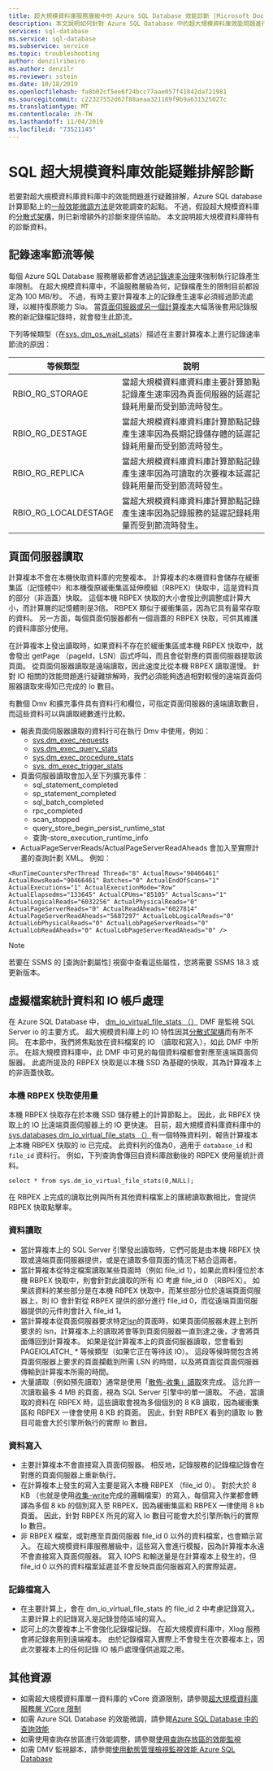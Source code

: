 ```yaml
---
title: 超大規模資料庫服務層級中的 Azure SQL Database 效能診斷 |Microsoft Docs
description: 本文說明如何針對 Azure SQL Database 中的超大規模資料庫效能問題進行疑難排解。
services: sql-database
ms.service: sql-database
ms.subservice: service
ms.topic: troubleshooting
author: denzilribeiro
ms.author: denzilr
ms.reviewer: sstein
ms.date: 10/18/2019
ms.openlocfilehash: fa8b02cf5ee6f24bcc77aae057f41842da721981
ms.sourcegitcommit: c22327552d62f88aeaa321189f9b9a631525027c
ms.translationtype: MT
ms.contentlocale: zh-TW
ms.lasthandoff: 11/04/2019
ms.locfileid: "73521145"
---
```

# <a name="sql-hyperscale-performance-troubleshooting-diagnostics"></a>SQL 超大規模資料庫效能疑難排解診斷


若要對超大規模資料庫資料庫中的效能問題進行疑難排解，Azure SQL database 計算節點上的[一般效能微調方法](sql-database-monitor-tune-overview.md)是效能調查的起點。 不過，假設超大規模資料庫的[分散式架構](sql-database-service-tier-hyperscale.md#distributed-functions-architecture)，則已新增額外的診斷來提供協助。 本文說明超大規模資料庫特有的診斷資料。


## <a name="log-rate-throttling-waits"></a>記錄速率節流等候


每個 Azure SQL Database 服務層級都會透過[記錄速率治理](sql-database-resource-limits-database-server.md#transaction-log-rate-governance)來強制執行記錄產生率限制。 在超大規模資料庫中，不論服務層級為何，記錄檔產生的限制目前都設定為 100 MB/秒。 不過，有時主要計算複本上的記錄產生速率必須經過節流處理，以維持復原能力 Sla。 當[頁面伺服器或另一個計算複本](sql-database-service-tier-hyperscale.md#distributed-functions-architecture)大幅落後套用記錄服務的新記錄檔記錄時，就會發生此節流。

下列等候類型（在[sys. dm_os_wait_stats](/sql/relational-databases/system-dynamic-management-views/sys-dm-os-wait-stats-transact-sql/)）描述在主要計算複本上進行記錄速率節流的原因：

|等候類型    |說明                         |
|-------------          |------------------------------------|
|RBIO_RG_STORAGE        | 當超大規模資料庫資料庫主要計算節點記錄產生速率因為頁面伺服器的延遲記錄耗用量而受到節流時發生。         |
|RBIO_RG_DESTAGE        | 當超大規模資料庫資料庫計算節點記錄產生速率因為長期記錄儲存體的延遲記錄耗用量而受到節流時發生。         |
|RBIO_RG_REPLICA        | 當超大規模資料庫資料庫計算節點記錄產生速率因為可讀取的次要複本延遲記錄耗用量而受到節流時發生。         |
|RBIO_RG_LOCALDESTAGE   | 當超大規模資料庫資料庫計算節點記錄產生速率因為記錄服務的延遲記錄耗用量而受到節流時發生。         |


## <a name="page-server-reads"></a>頁面伺服器讀取

計算複本不會在本機快取資料庫的完整複本。 計算複本的本機資料會儲存在緩衝集區（記憶體中）和本機復原緩衝集區延伸模組（RBPEX）快取中，這是資料頁的部分（非涵蓋）快取。 這個本機 RBPEX 快取的大小會按比例調整成計算大小，而計算層的記憶體則是3倍。 RBPEX 類似于緩衝集區，因為它具有最常存取的資料。 另一方面，每個頁面伺服器都有一個涵蓋的 RBPEX 快取，可供其維護的資料庫部分使用。
 
在計算複本上發出讀取時，如果資料不存在於緩衝集區或本機 RBPEX 快取中，就會發出 getPage （pageId，LSN）函式呼叫，而且會從對應的頁面伺服器提取該頁面。 從頁面伺服器讀取是遠端讀取，因此速度比從本機 RBPEX 讀取還慢。 針對 IO 相關的效能問題進行疑難排解時，我們必須能夠透過相對較慢的遠端頁面伺服器讀取來得知已完成的 Io 數目。

有數個 Dmv 和擴充事件具有資料行和欄位，可指定頁面伺服器的遠端讀取數目，而這些資料可以與讀取總數進行比較。 

- 報表頁面伺服器讀取的資料行可在執行 Dmv 中使用，例如：
    - [sys.dm_exec_requests](/sql/relational-databases/system-dynamic-management-views/sys-dm-exec-requests-transact-sql/)
    - [sys.dm_exec_query_stats](/sql/relational-databases/system-dynamic-management-views/sys-dm-exec-query-stats-transact-sql/)
    - [sys.dm_exec_procedure_stats](/sql/relational-databases/system-dynamic-management-views/sys-dm-exec-procedure-stats-transact-sql/)
    - [sys. dm_exec_trigger_stats](/sql/relational-databases/system-dynamic-management-views/sys-dm-exec-trigger-stats-transact-sql/)
- 頁面伺服器讀取會加入至下列擴充事件：
    - sql_statement_completed
    - sp_statement_completed
    - sql_batch_completed
    - rpc_completed
    - scan_stopped
    - query_store_begin_persist_runtime_stat
    - 查詢-store_execution_runtime_info
- ActualPageServerReads/ActualPageServerReadAheads 會加入至實際計畫的查詢計劃 XML。 例如：

`<RunTimeCountersPerThread Thread="8" ActualRows="90466461" ActualRowsRead="90466461" Batches="0" ActualEndOfScans="1" ActualExecutions="1" ActualExecutionMode="Row" ActualElapsedms="133645" ActualCPUms="85105" ActualScans="1" ActualLogicalReads="6032256" ActualPhysicalReads="0" ActualPageServerReads="0" ActualReadAheads="6027814" ActualPageServerReadAheads="5687297" ActualLobLogicalReads="0" ActualLobPhysicalReads="0" ActualLobPageServerReads="0" ActualLobReadAheads="0" ActualLobPageServerReadAheads="0" />`

> [!NOTE]
> 若要在 SSMS 的 [查詢計劃屬性] 視窗中查看這些屬性，您將需要 SSMS 18.3 或更新版本。


## <a name="virtual-file-stats-and-io-accounting"></a>虛擬檔案統計資料和 IO 帳戶處理

在 Azure SQL Database 中， [dm_io_virtual_file_stats （）](/sql/relational-databases/system-dynamic-management-views/sys-dm-io-virtual-file-stats-transact-sql/) DMF 是監視 SQL Server io 的主要方式。 超大規模資料庫上的 IO 特性因其[分散式架構](sql-database-service-tier-hyperscale.md#distributed-functions-architecture)而有所不同。 在本節中，我們將焦點放在資料檔案的 IO （讀取和寫入），如此 DMF 中所示。 在超大規模資料庫中，此 DMF 中可見的每個資料檔都會對應至遠端頁面伺服器。 此處所提及的 RBPEX 快取是以本機 SSD 為基礎的快取，其為計算複本上的非涵蓋快取。


### <a name="local-rbpex-cache-usage"></a>本機 RBPEX 快取使用量

本機 RBPEX 快取存在於本機 SSD 儲存體上的計算節點上。 因此，此 RBPEX 快取上的 IO 比遠端頁面伺服器上的 IO 更快速。 目前，超大規模資料庫資料庫中的[sys.databases dm_io_virtual_file_stats （）](/sql/relational-databases/system-dynamic-management-views/sys-dm-io-virtual-file-stats-transact-sql/)有一個特殊資料列，報告計算複本上本機 RBPEX 快取的 io 已完成。 此資料列的值為0，適用于 `database_id` 和 `file_id` 資料行。 例如，下列查詢會傳回自資料庫啟動後的 RBPEX 使用量統計資料。

`select * from sys.dm_io_virtual_file_stats(0,NULL);`

在 RBPEX 上完成的讀取比例與所有其他資料檔案上的匯總讀取數相比，會提供 RBPEX 快取點擊率。


### <a name="data-reads"></a>資料讀取

- 當計算複本上的 SQL Server 引擎發出讀取時，它們可能是由本機 RBPEX 快取或遠端頁面伺服器提供，或是在讀取多個頁面的情況下結合這兩者。
- 當計算複本從特定檔案讀取某些頁面時（例如 file_id 1），如果此資料僅位於本機 RBPEX 快取中，則會針對此讀取的所有 IO 考慮 file_id 0 （RBPEX）。 如果該資料的某些部分是在本機 RBPEX 快取中，而某些部分位於遠端頁面伺服器上，則 IO 會針對從 RBPEX 提供的部分進行 file_id 0，而從遠端頁面伺服器提供的元件則會計入 file_id 1。 
- 當計算複本從頁面伺服器要求特定[lsn](/sql/relational-databases/sql-server-transaction-log-architecture-and-management-guide/)的頁面時，如果頁面伺服器未趕上到所要求的 lsn，計算複本上的讀取將會等到頁面伺服器一直到達之後，才會將頁面傳回到計算複本。 如果是從計算複本上的頁面伺服器讀取，您會看到 PAGEIOLATCH_ * 等候類型（如果它正在等待該 IO）。 這段等候時間包含將頁面伺服器上要求的頁面攔截到所需 LSN 的時間，以及將頁面從頁面伺服器傳輸到計算複本所需的時間。
- 大量讀取（例如預先讀取）通常是使用「[散佈-收集」讀取](/sql/relational-databases/reading-pages/)來完成。 這允許一次讀取最多 4 MB 的頁面，視為 SQL Server 引擎中的單一讀取。 不過，當讀取的資料在 RBPEX 時，這些讀取會視為多個個別的 8 KB 讀取，因為緩衝集區和 RBPEX 一律會使用 8 KB 的頁面。 因此，針對 RBPEX 看到的讀取 Io 數目可能會大於引擎所執行的實際 Io 數目。


### <a name="data-writes"></a>資料寫入

- 主要計算複本不會直接寫入頁面伺服器。 相反地，記錄服務的記錄檔記錄會在對應的頁面伺服器上重新執行。 
- 在計算複本上發生的寫入主要是寫入本機 RBPEX （file_id 0）。 對於大於 8 KB （也就是使用[收集-write](/sql/relational-databases/writing-pages/)完成的邏輯檔案）的寫入，每個寫入作業都會轉譯為多個 8 kb 的個別寫入至 RBPEX，因為緩衝集區和 RBPEX 一律使用 8 kb 頁面。 因此，針對 RBPEX 所見的寫入 Io 數目可能會大於引擎所執行的實際 Io 數目。
- 非 RBPEX 檔案，或對應至頁面伺服器 file_id 0 以外的資料檔案，也會顯示寫入。 在超大規模資料庫服務層級中，這些寫入會進行模擬，因為計算複本永遠不會直接寫入頁面伺服器。 寫入 IOPS 和輸送量是在計算複本上發生的，但 file_id 0 以外的資料檔案延遲並不會反映頁面伺服器寫入的實際延遲。

### <a name="log-writes"></a>記錄檔寫入

- 在主要計算上，會在 dm_io_virtual_file_stats 的 file_id 2 中考慮記錄寫入。 主要計算上的記錄寫入是記錄登陸區域的寫入。
- 認可上的次要複本上不會強化記錄檔記錄。 在超大規模資料庫中，Xlog 服務會將記錄套用到遠端複本。 由於記錄檔寫入實際上不會發生在次要複本上，因此次要複本上的任何記錄 IO 帳戶處理僅供追蹤之用。

## <a name="additional-resources"></a>其他資源

- 如需超大規模資料庫單一資料庫的 vCore 資源限制，請參閱[超大規模資料庫服務層 VCore 限制](sql-database-vcore-resource-limits-single-databases.md#hyperscale---provisioned-compute---gen5)
- 如需 Azure SQL Database 的效能微調，請參閱[Azure SQL Database 中的查詢效能](sql-database-performance-guidance.md)
- 如需使用查詢存放區進行效能調整，請參閱[使用查詢存放區的效能監視](/sql/relational-databases/performance/monitoring-performance-by-using-the-query-store/)
- 如需 DMV 監視腳本，請參閱[使用動態管理檢視監視效能 Azure SQL Database](sql-database-monitoring-with-dmvs.md)
